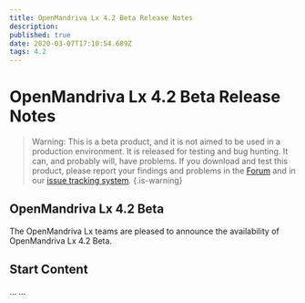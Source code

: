 ```yaml
---
title: OpenMandriva Lx 4.2 Beta Release Notes
description: 
published: true
date: 2020-03-07T17:10:54.689Z
tags: 4.2
---
```


# OpenMandriva Lx 4.2 Beta Release Notes

> Warning: This is a beta product, and it is not aimed to be used in a production environment. It is released for testing and bug hunting. It can, and probably will, have problems. If you download and test this product, please report your findings and problems in the [Forum](http://forum.openmandriva.org/) and in our [issue tracking system](http://issues.openmandriva.org/).
{.is-warning}


## OpenMandriva Lx 4.2 Beta
The OpenMandriva Lx teams are pleased to announce the availability of OpenMandriva Lx 4.2 Beta.

## Start Content
...
... 